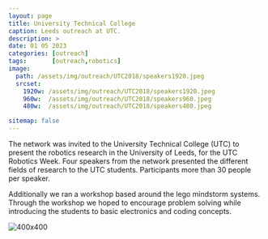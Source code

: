 ```yaml
---
layout: page
title: University Technical College
caption: Leeds outreach at UTC.
description: >
date: 01 05 2023
categories: [outreach]
tags:       [outreach,robotics]
image: 
  path: /assets/img/outreach/UTC2018/speakers1920.jpeg
  srcset: 
    1920w: /assets/img/outreach/UTC2018/speakers1920.jpeg
    960w:  /assets/img/outreach/UTC2018/speakers960.jpeg
    480w:  /assets/img/outreach/UTC2018/speakers480.jpeg

sitemap: false
---
```


The network was invited to the University Technical College (UTC) to present the robotics research in the University of Leeds, for the UTC Robotics Week. Four speakers from the network presented the different fields of research to the UTC students. Participants more than 30 people per speaker.

Additionally we ran a workshop based around the lego mindstorm systems. Through the workshop we hoped to encourage problem solving while introducing the students to basic electronics and coding concepts.

![400x400](/assets/img/outreach/UTC2018/mindstorm.gif "Mindstorm demonstrator from workshop.")

